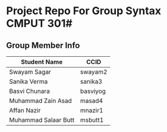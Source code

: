 # Project Repo For Group **Syntax** CMPUT 301#
## Group Member Info

| Student Name | CCID      |
| ------------ | --------- |
| Swayam Sagar  | swayam2 |
| Sanika Verma  | sanika3  |
| Basvi Chunara | basviyog |
| Muhammad Zain Asad | masad4 |
| Affan Nazir | mnazir1|
|Muhammad Salaar Butt | msbutt1|

 
